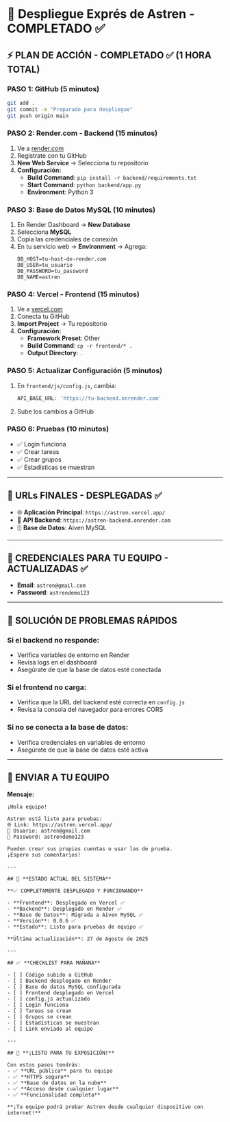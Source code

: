 # 🚀 Despliegue Exprés de Astren - COMPLETADO ✅

## ⚡ **PLAN DE ACCIÓN - COMPLETADO ✅ (1 HORA TOTAL)**

### **PASO 1: GitHub (5 minutos)**
```bash
git add .
git commit -m "Preparado para despliegue"
git push origin main
```

### **PASO 2: Render.com - Backend (15 minutos)**
1. Ve a [render.com](https://render.com)
2. Regístrate con tu GitHub
3. **New Web Service** → Selecciona tu repositorio
4. **Configuración:**
   - **Build Command**: `pip install -r backend/requirements.txt`
   - **Start Command**: `python backend/app.py`
   - **Environment**: Python 3

### **PASO 3: Base de Datos MySQL (10 minutos)**
1. En Render Dashboard → **New Database**
2. Selecciona **MySQL**
3. Copia las credenciales de conexión
4. En tu servicio web → **Environment** → Agrega:
   ```
   DB_HOST=tu-host-de-render.com
   DB_USER=tu_usuario
   DB_PASSWORD=tu_password
   DB_NAME=astren
   ```

### **PASO 4: Vercel - Frontend (15 minutos)**
1. Ve a [vercel.com](https://vercel.com)
2. Conecta tu GitHub
3. **Import Project** → Tu repositorio
4. **Configuración:**
   - **Framework Preset**: Other
   - **Build Command**: `cp -r frontend/* .`
   - **Output Directory**: `.`

### **PASO 5: Actualizar Configuración (5 minutos)**
1. En `frontend/js/config.js`, cambia:
   ```javascript
   API_BASE_URL: 'https://tu-backend.onrender.com'
   ```
2. Sube los cambios a GitHub

### **PASO 6: Pruebas (10 minutos)**
- ✅ Login funciona
- ✅ Crear tareas
- ✅ Crear grupos
- ✅ Estadísticas se muestran

---

## 🎯 **URLs FINALES - DESPLEGADAS ✅**

- 🌐 **Aplicación Principal**: `https://astren.vercel.app/`
- 🔧 **API Backend**: `https://astren-backend.onrender.com`
- 🗄️ **Base de Datos**: Aiven MySQL

---

## 📧 **CREDENCIALES PARA TU EQUIPO - ACTUALIZADAS ✅**

- **Email**: `astren@gmail.com`
- **Password**: `astrendemo123`

---

## 🚨 **SOLUCIÓN DE PROBLEMAS RÁPIDOS**

### **Si el backend no responde:**
- Verifica variables de entorno en Render
- Revisa logs en el dashboard
- Asegúrate de que la base de datos esté conectada

### **Si el frontend no carga:**
- Verifica que la URL del backend esté correcta en `config.js`
- Revisa la consola del navegador para errores CORS

### **Si no se conecta a la base de datos:**
- Verifica credenciales en variables de entorno
- Asegúrate de que la base de datos esté activa

---

## 📱 **ENVIAR A TU EQUIPO**

**Mensaje:**
```
¡Hola equipo! 

Astren está listo para pruebas:
🌐 Link: https://astren.vercel.app/
📧 Usuario: astren@gmail.com
🔑 Password: astrendemo123

Pueden crear sus propias cuentas o usar las de prueba.
¡Espero sus comentarios!

---

## 🎉 **ESTADO ACTUAL DEL SISTEMA**

**✅ COMPLETAMENTE DESPLEGADO Y FUNCIONANDO**

- **Frontend**: Desplegado en Vercel ✅
- **Backend**: Desplegado en Render ✅  
- **Base de Datos**: Migrada a Aiven MySQL ✅
- **Versión**: 0.0.6 ✅
- **Estado**: Listo para pruebas de equipo ✅

**Última actualización**: 27 de Agosto de 2025

---

## ✅ **CHECKLIST PARA MAÑANA**

- [ ] Código subido a GitHub
- [ ] Backend desplegado en Render
- [ ] Base de datos MySQL configurada
- [ ] Frontend desplegado en Vercel
- [ ] config.js actualizado
- [ ] Login funciona
- [ ] Tareas se crean
- [ ] Grupos se crean
- [ ] Estadísticas se muestran
- [ ] Link enviado al equipo

---

## 🎉 **¡LISTO PARA TU EXPOSICIÓN!**

Con estos pasos tendrás:
- ✅ **URL pública** para tu equipo
- ✅ **HTTPS seguro**
- ✅ **Base de datos en la nube**
- ✅ **Acceso desde cualquier lugar**
- ✅ **Funcionalidad completa**

**¡Tu equipo podrá probar Astren desde cualquier dispositivo con internet!** 